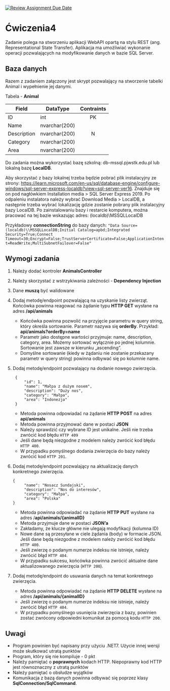 [![Review Assignment Due Date](https://classroom.github.com/assets/deadline-readme-button-8d59dc4de5201274e310e4c54b9627a8934c3b88527886e3b421487c677d23eb.svg)](https://classroom.github.com/a/ozkEUy20)
# Ćwiczenia4

Zadanie polega na stworzeniu aplikacji WebAPI opartą na stylu REST (ang. Representational State Transfer). Aplikacja ma umożliwiać wykonanie operacji pozwalających na modyfikowanie danych w bazie SQL Server.

## Baza danych

Razem z zadaniem załączony jest skrypt pozwalający na stworzenie tabelki Animal i wypełnienie jej danymi.

Tabela - **Animal**

| Field       | DataType      | Contraints |
| ----------- | ------------- | :--------: |
| ID          | int           |     PK     |
| Name        | nvarchar(200) |            |
| Description | nvarchar(200) |     N      |
| Category    | nvarchar(200) |            |
| Area        | nvarchar(200) |            |

Do zadania można wykorzystać bazę szkolną: db-mssql.pjwstk.edu.pl lub lokalną bazę **LocalDB**.

Aby skorzystać z bazy lokalnej trzeba będzie pobrać plik instalacyjny ze strony: https://learn.microsoft.com/en-us/sql/database-engine/configure-windows/sql-server-express-localdb?view=sql-server-ver16. Znajduje się on pod nagłówkiem Installation media > SQL Server Express 2019. Po odpaleniu instalatora należy wybrać Download Media > LocalDB, a następnie trzeba wybrać lokalizację gdzie zostanie pobrany plik instalacyjny bazy LocalDB. Po zainstalowaniu bazy i restarcie komputera, można pracować na tej bazie wskazując adres: (localdb)\MSSQLLocalDB

Przykładowy **connectionString** do bazy danych:
`"Data Source=(localdb)\\MSSQLLocalDB;Initial Catalog=apbd;Integrated Security=True;Connect Timeout=30;Encrypt=False;TrustServerCertificate=False;ApplicationIntent=ReadWrite;MultiSubnetFailover=False"`

## Wymogi zadania

1. Należy dodać kontroler **AnimalsController**
2. Należy skorzystać z wstrzykiwania zależności - **Dependency Injection**
3. Dane **muszą** być walidowane
4. Dodaj metodę/endpoint pozwalającą na uzyskanie listy zwierząt. Końcówka powinna reagować na żądanie typu **HTTP GET** wysłane na adres **/api/animals**

   - Końcówka powinna pozwolić na przyjęcie parametru w query string, który określa sortowanie. Parametr nazywa się **orderBy**. Przykład: **api/animals?orderBy=name**
   - Parametr jako dostępne wartości przyjmuje: name, description, category, area. Możemy sortować wyłącznie po jednej kolumnie. Sortowanie jest zawsze w kierunku „ascending”.
   - Domyślne sortowanie (kiedy w żądaniu nie zostanie przekazany parametr w query string) powinna odbywać się po kolumnie name.

5. Dodaj metodę/endpoint pozwalający na dodanie nowego zwierzęcia.

   ```
    {
        "id": 1,
        "name": "Małpa z dużym nosem",
        "description": "Duży nos",
        "category": "Małpa",
        "area": "Indonezja"
    }
   ```

   - Metoda powinna odpowiadać na żądanie **HTTP POST** na adres **api/animals**
   - Metoda powinna przyjmować dane w postaci **JSON**
   - Należy sprawdzić czy wybrane ID jest unikalne. Jeśli nie trzeba zwrócić kod błędu `HTTP 409`
   - Jeśli dane będą niezgodne z modelem należy zwrócić kod błędu `HTTP 400`.
   - W przypadku pomyślnego dodania zwierzęcia do bazy należy zwrócić kod `HTTP 201`.

6. Dodaj metodę/endpoint pozwalający na aktualizację danych konkretnego zwierzęcia.

   ```
   {
        "name": "Nosacz Sundajski",
        "description": "Nos do interesów",
        "category": "Małpa",
        "area": "Polska"
   }
   ```

   - Metoda powinna odpowiadać na żądanie **HTTP PUT** wysłane na adres
     /**api/animals/{animalID}**
   - Metoda przyjmuje dane w postaci **JSON’a**
   - Zakładamy, że klucze główne nie ulegają modyfikacji (kolumna ID)
   - Nowe dane są przesyłane w ciele żądania (body) w formacie JSON. Jeśli dane będą niezgodne z modelem należy zwrócić kod błędu `HTTP 400`.
   - Jeśli zwierzę o podanym numerze indeksu nie istnieje, należy zwrócić błąd `HTTP 404`.
   - W przypadku sukcesu, końcówka powinna zwrócić aktualne dane aktualizowanego zwierzęcia (`HTTP 200`).

7. Dodaj metodę/endpoint do usuwania danych na temat konkretnego zwierzęcia.
   - Metoda powinna odpowiadać na żądanie **HTTP DELETE** wysłane na adres
     **/api/animals/{animalID}**
   - Jeśli zwierzę o podanym numerze indeksu nie istnieje, należy zwrócić błąd `HTTP 404`.
   - W przypadku pomyślnego usunięcia zwierzęcia z bazy, powinien zostać zwrócony odpowiedni komunikat za pomocą kodu `HTTP 200`.

## Uwagi

- Program powinien być napisany przy użyciu .NET7. Użycie innej wersji może skutkować utratą punktów
- Program, który się nie kompiluje - 0 pkt
- Należy pamiętać o **poprawnych** kodach HTTP. Niepoprawny kod HTTP jest równoznaczny z utratą punktów
- Należy pamiętać o obsłudze wyjątków
- Komunikacja z bazą danych powinna odbywać się poprzez klasy **SqlConnection/SqlCommand**.
